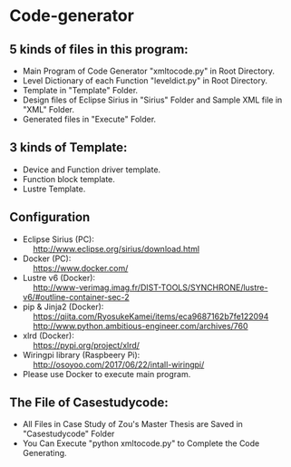 # Code-generator
## 5 kinds of files in this program:
* Main Program of Code Generator "xmltocode.py" in Root Directory. <br />
* Level Dictionary of each Function "leveldict.py" in Root Directory. <br />
* Template in "Template" Folder. <br />
* Design files of Eclipse Sirius in "Sirius" Folder and Sample XML file in "XML" Folder. <br />
* Generated files in "Execute" Folder. <br />

## 3 kinds of Template:
* Device and Function driver template. <br />
* Function block template. <br />
* Lustre Template.

## Configuration
* Eclipse Sirius (PC): <br/>
&emsp; http://www.eclipse.org/sirius/download.html <br />
* Docker (PC): <br />
&emsp; https://www.docker.com/ <br />
* Lustre v6 (Docker): <br />
&emsp; http://www-verimag.imag.fr/DIST-TOOLS/SYNCHRONE/lustre-v6/#outline-container-sec-2 <br />
* pip & Jinja2 (Docker): <br />
&emsp; https://qiita.com/RyosukeKamei/items/eca9687162b7fe122094 <br />
&emsp; http://www.python.ambitious-engineer.com/archives/760 <br />
* xlrd (Docker): <br />
&emsp; https://pypi.org/project/xlrd/ <br />
* Wiringpi library (Raspbeery Pi): <br />
&emsp; http://osoyoo.com/2017/06/22/intall-wiringpi/ <br />
* Please use Docker to execute main program. 

## The File of Casestudycode:
* All Files in Case Study of Zou's Master Thesis are Saved in "Casestudycode" Folder <br />
* You Can Execute "python xmltocode.py" to Complete the Code Generating.
